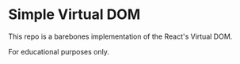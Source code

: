 # Simple Virtual DOM

This repo is a barebones implementation of the React's Virtual DOM.

For educational purposes only.